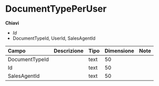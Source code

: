 # DocumentTypePerUser

  
 **Chiavi**

* _Id_
* DocumentTypeId, UserId, SalesAgentId

| Campo | Descrizione | Tipo | Dimensione | Note |
| :--- | :--- | :--- | :--- | :--- |
| DocumentTypeId |  | text | 50 |  |
| Id |  | text | 50 |  |
| SalesAgentId |  | text | 50 |  |

